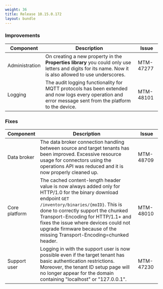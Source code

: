 ```yaml
---
weight: 36
title: Release 10.15.0.172
layout: bundle
---
```


<!--10.15.115.0 - 10.15.0.172-->

### Improvements

<div><table ><colgroup>
<col style="width: 15%;"><col style="width: 70%;"><col style="width: 15%;"></colgroup>
<thead><tr>
<th>
Component</th>
<th>
Description</th>
<th>
Issue</th>
</tr>
</thead><tbody>

<tr>
<td>
Administration</td>
<td>On creating a new property in the <b>Properties library</b> you could only use letters and digits for its name. Now it is also allowed to use underscores.</td>
<td>
MTM-47277</td>
</tr>

<tr>
<td>
Logging</td>
<td>The audit logging functionality for MQTT protocols has been extended and now logs every operation and error message sent from the platform to the device.</td>
<td>
MTM-48101</td>
</tr>

</tbody></table>



### Fixes

<div><table ><colgroup>
<col style="width: 15%;"><col style="width: 70%;"><col style="width: 15%;"></colgroup>
<thead><tr>
<th>
Component</th>
<th>
Description</th>
<th>
Issue</th>
</tr>
</thead><tbody>

<tr>
<td>
Data broker</td>
<td>The data broker connection handling between source and target tenants has been improved. Excessive resource usage for connectors using the operations API was reduced and it is now properly cleaned up.</td>

<td>
MTM-48709</td>
</tr>
<tr>
<td>
Core platform</td>
<td>The cached content-length header value is now always added only for HTTP/1.0 for the binary download endpoint <code>GET /inventory/binaries/{moID}</code>. This is done to correctly support the chunked Transport-Encoding for HTTP/1.1+ and fixes the issue where devices could not upgrade firmware because of the missing Transport-Encoding=chunked header.</td>
<td>
MTM-48010</td>
</tr>

<tr>
<td>
Support user</td>
<td>Logging in with the support user is now possible even if the target tenant has basic authentication restrictions. Moreover, the tenant ID setup page will no longer appear for the domain containing "localhost" or "127.0.0.1".</td>
<td>
MTM-47230</td>
</tr>
</tbody></table></div>
